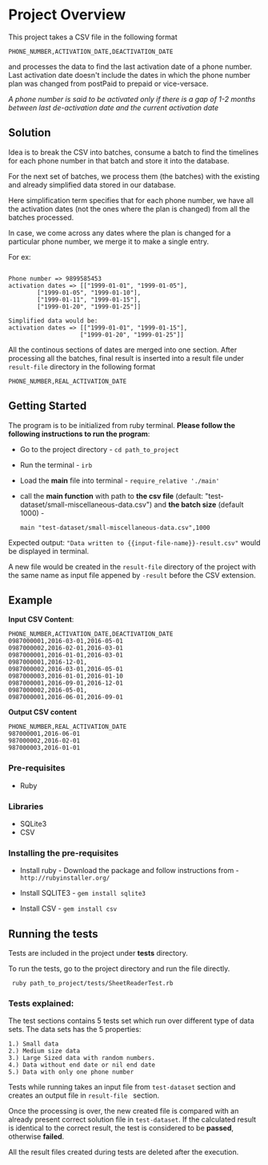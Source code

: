 # Project Overview

This project takes a CSV file in the following format

```
PHONE_NUMBER,ACTIVATION_DATE,DEACTIVATION_DATE
```
and processes the data to find the last activation date of a phone number.
Last activation date doesn't include the dates in which the phone number plan was changed from postPaid to prepaid or vice-versace.

*A phone number is said to be activated only if there is a gap of 1-2 months between last de-activation date and the current activation date*

## Solution

Idea is to break the CSV into batches, consume a batch to find the timelines for each phone number in that batch and store it into the database.

For the next set of batches, we process them (the batches) with the existing and already simplified data stored in our database.

Here simplification term specifies that for each phone number, we have all the activation dates (not the ones where the plan is changed) from all the batches processed. 

In case, we come across any dates where the plan is changed for a particular phone number, we merge it to make a single entry.

For ex: 

```

Phone number => 9899585453
activation dates => [["1999-01-01", "1999-01-05"],
		["1999-01-05", "1999-01-10"],
		["1999-01-11", "1999-01-15"],
		["1999-01-20", "1999-01-25"]]

Simplified data would be:
activation dates => [["1999-01-01", "1999-01-15"],
					["1999-01-20", "1999-01-25"]]

```

All the continous sections of dates are merged into one section. 
After processing all the batches, final result is inserted into a result file under `result-file` directory in the following format

`PHONE_NUMBER,REAL_ACTIVATION_DATE`

## Getting Started

The program is to be initialized from ruby terminal. **Please follow the following instructions to run the program**:

-	Go to the project directory - 	`cd path_to_project`
-	Run the terminal - `irb`
-	Load the **main** file into terminal - `require_relative './main'`
-	call the **main function** with path to **the csv file** (default: "test-dataset/small-miscellaneous-data.csv") and **the batch size** (default 1000) -

	 `main "test-dataset/small-miscellaneous-data.csv",1000`

Expected output:
`"Data written to {{input-file-name}}-result.csv"` would be displayed in terminal.

A new file would be created in the `result-file` directory of the project with the same name as input file appened by `-result` before the CSV extension.

## Example

**Input CSV Content**:

```
PHONE_NUMBER,ACTIVATION_DATE,DEACTIVATION_DATE
0987000001,2016-03-01,2016-05-01
0987000002,2016-02-01,2016-03-01
0987000001,2016-01-01,2016-03-01
0987000001,2016-12-01,
0987000002,2016-03-01,2016-05-01
0987000003,2016-01-01,2016-01-10
0987000001,2016-09-01,2016-12-01
0987000002,2016-05-01,
0987000001,2016-06-01,2016-09-01
```

**Output CSV content**

```
PHONE_NUMBER,REAL_ACTIVATION_DATE
987000001,2016-06-01
987000002,2016-02-01
987000003,2016-01-01
```


### Pre-requisites
-	Ruby

### Libraries
-	SQLite3
-	CSV

### Installing the pre-requisites

- Install ruby - Download the package and follow instructions from - `http://rubyinstaller.org/`

- Install SQLITE3 - `gem install sqlite3`

 - Install CSV - `gem install csv`

## Running the tests

Tests are included in the project under **tests** directory.

To run the tests, go to the project directory and run the file directly.

``` ruby path_to_project/tests/SheetReaderTest.rb```

### Tests explained:

The test sections contains 5 tests set which run over different type of data sets. The data sets has the 5 properties:

	1.) Small data
	2.) Medium size data
	3.) Large Sized data with random numbers.
	4.) Data without end date or nil end date
	5.) Data with only one phone number

Tests while running takes an input file from `test-dataset` section and creates an output file in `result-file ` section.

Once the processing is over, the new created file is compared with an already present correct solution file in `test-dataset`. 
If the calculated result is identical to the correct result, the test is considered to be **passed**, otherwise **failed**.

All the result files created during tests are deleted after the execution.